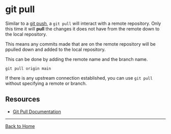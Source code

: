 # git pull 

Similar to a [git push](./Push.md), a `git pull` will interact with a remote repository. Only this time it will **pull** the changes it does not have from the remote down to the local repository.

This means any commits made that are on the remote repository will be ppulled down and added to the local repository. 

This can be done by adding the remote name and the branch name. 

```
git pull origin main
```

If there is any upstream connection established, you can use `git pull` without specifying a remote or branch. 

## Resources

- [Git Pull Documentation](https://git-scm.com/docs/git-pull)

---

[Back to Home](../README.md)
